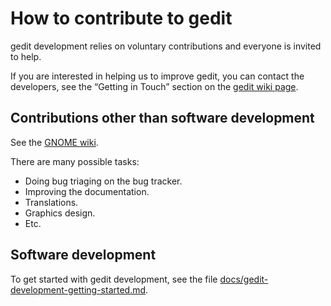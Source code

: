 How to contribute to gedit
==========================

gedit development relies on voluntary contributions and everyone is invited to
help.

If you are interested in helping us to improve gedit, you can contact the
developers, see the “Getting in Touch” section on the
[gedit wiki page](https://wiki.gnome.org/Apps/Gedit).

Contributions other than software development
---------------------------------------------

See the [GNOME wiki](https://wiki.gnome.org/).

There are many possible tasks:
- Doing bug triaging on the bug tracker.
- Improving the documentation.
- Translations.
- Graphics design.
- Etc.

Software development
--------------------

To get started with gedit development, see the file
[docs/gedit-development-getting-started.md](docs/gedit-development-getting-started.md).
